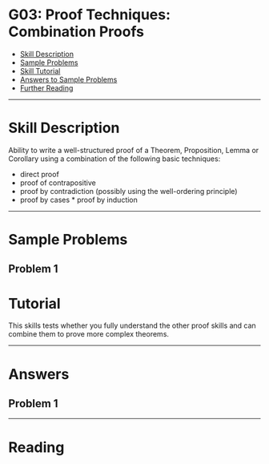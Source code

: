 # G03: Proof Techniques: Combination Proofs


* [Skill Description](#skill-description)
* [Sample Problems](#Sample-Problems)
* [Skill Tutorial](#Tutorial)
* [Answers to Sample Problems](#Answers)
* [Further Reading](#Reading)

---

# Skill Description

Ability to write a well-structured proof of a Theorem, Proposition, Lemma or Corollary 
using a combination of the following basic techniques: 
* direct proof
* proof of contrapositive
* proof by contradiction (possibly using the well-ordering principle)
* proof by cases * proof by induction

---

# Sample Problems

## Problem 1


# Tutorial

This skills tests whether you fully understand the other proof skills and can combine them
to prove more complex theorems.

---

# Answers

## Problem 1

---

# Reading
